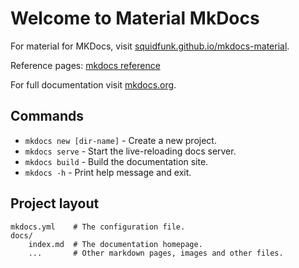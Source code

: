 # Welcome to Material MkDocs

For material for MKDocs, visit [squidfunk.github.io/mkdocs-material](https://squidfunk.github.io/mkdocs-material/).

Reference pages: [mkdocs reference](https://squidfunk.github.io/mkdocs-material/reference/code-blocks/)

For full documentation visit [mkdocs.org](https://www.mkdocs.org).

## Commands

* `mkdocs new [dir-name]` - Create a new project.
* `mkdocs serve` - Start the live-reloading docs server.
* `mkdocs build` - Build the documentation site.
* `mkdocs -h` - Print help message and exit.

## Project layout

    mkdocs.yml    # The configuration file.
    docs/
        index.md  # The documentation homepage.
        ...       # Other markdown pages, images and other files.
